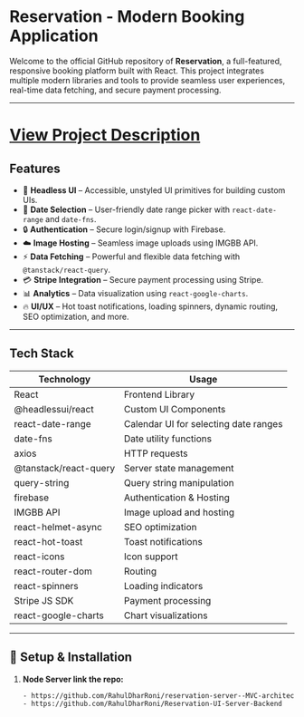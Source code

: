 #  Reservation - Modern Booking Application

Welcome to the official GitHub repository of **Reservation**, a full-featured, responsive booking platform built with React. This project integrates multiple modern libraries and tools to provide seamless user experiences, real-time data fetching, and secure payment processing.

---
# [View Project Description](https://docs.google.com/document/d/12S3i6uiTheII63v1PkCYaQSZGbZH5EyAKIe-sIl75M0/edit?tab=t.0#heading=h.70gcklg33tv2)

##  Features

- 🧠 **Headless UI** – Accessible, unstyled UI primitives for building custom UIs.
- 📅 **Date Selection** – User-friendly date range picker with `react-date-range` and `date-fns`.
- 🔒 **Authentication** – Secure login/signup with Firebase.
- ☁️ **Image Hosting** – Seamless image uploads using IMGBB API.
- ⚡ **Data Fetching** – Powerful and flexible data fetching with `@tanstack/react-query`.
- 💳 **Stripe Integration** – Secure payment processing using Stripe.
- 📊 **Analytics** – Data visualization using `react-google-charts`.
- 🔥 **UI/UX** – Hot toast notifications, loading spinners, dynamic routing, SEO optimization, and more.

---

##  Tech Stack

| Technology | Usage |
|------------|--------|
| React | Frontend Library |
| @headlessui/react | Custom UI Components |
| react-date-range | Calendar UI for selecting date ranges |
| date-fns | Date utility functions |
| axios | HTTP requests |
| @tanstack/react-query | Server state management |
| query-string | Query string manipulation |
| firebase | Authentication & Hosting |
| IMGBB API | Image upload and hosting |
| react-helmet-async | SEO optimization |
| react-hot-toast | Toast notifications |
| react-icons | Icon support |
| react-router-dom | Routing |
| react-spinners | Loading indicators |
| Stripe JS SDK | Payment processing |
| react-google-charts | Chart visualizations |

---

## 🔧 Setup & Installation

1. **Node Server link the repo:**
   ```bash
   - https://github.com/RahulDharRoni/reservation-server--MVC-architecture
   - https://github.com/RahulDharRoni/Reservation-UI-Server-Backend
   
